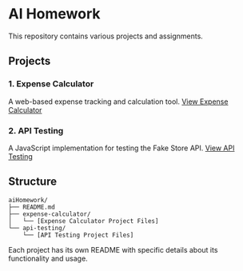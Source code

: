 # AI Homework

This repository contains various projects and assignments.

## Projects

### 1. Expense Calculator
A web-based expense tracking and calculation tool.
[View Expense Calculator](expense-calculator/)

### 2. API Testing
A JavaScript implementation for testing the Fake Store API.
[View API Testing](api-testing/)

## Structure
```
aiHomework/
├── README.md
├── expense-calculator/
│   └── [Expense Calculator Project Files]
└── api-testing/
    └── [API Testing Project Files]
```

Each project has its own README with specific details about its functionality and usage.
